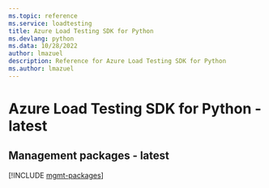 ```yaml
---
ms.topic: reference
ms.service: loadtesting
title: Azure Load Testing SDK for Python
ms.devlang: python
ms.data: 10/28/2022
author: lmazuel
description: Reference for Azure Load Testing SDK for Python
ms.author: lmazuel
---
```

# Azure Load Testing SDK for Python - latest

## Management packages - latest
[!INCLUDE [mgmt-packages](load-testing-mgmt-index.md)]